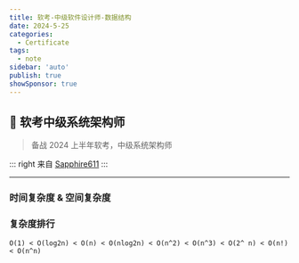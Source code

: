 ```yaml
---
title: 软考-中级软件设计师-数据结构
date: 2024-5-25
categories:
  - Certificate
tags:
  - note
sidebar: 'auto'
publish: true
showSponsor: true
---
```

## 👋 软考中级系统架构师

> 备战 2024 上半年软考，中级系统架构师

::: right
来自 [Sapphire611](http://sapphire611.github.io)
:::

---

### 时间复杂度 & 空间复杂度


### 复杂度排行

```
O(1) < O(log2n) < O(n) < O(nlog2n) < O(n^2) < O(n^3) < O(2^ n) < O(n!) < O(n^n)
```